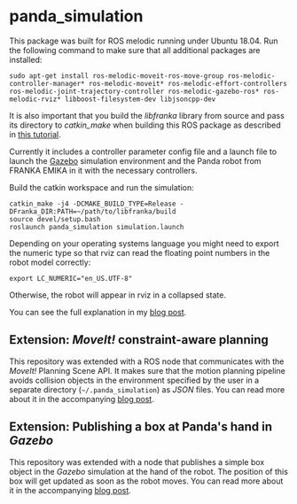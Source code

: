 # panda_simulation

This package was built for ROS melodic running under Ubuntu 18.04. Run the following command to make sure that all additional packages are installed:

```
sudo apt-get install ros-melodic-moveit-ros-move-group ros-melodic-controller-manager* ros-melodic-moveit* ros-melodic-effort-controllers ros-melodic-joint-trajectory-controller ros-melodic-gazebo-ros* ros-melodic-rviz* libboost-filesystem-dev libjsoncpp-dev
```
It is also important that you build the *libfranka* library from source and pass its directory to *catkin_make*  when building this ROS package as described in [this tutorial](https://frankaemika.github.io/docs/installation.html#building-from-source).

Currently it includes a controller parameter config file and a launch file to launch the [Gazebo](http://gazebosim.org) simulation environment and the Panda robot from FRANKA EMIKA in it with the necessary controllers.

Build the catkin workspace and run the simulation:
```
catkin_make -j4 -DCMAKE_BUILD_TYPE=Release -DFranka_DIR:PATH=~/path/to/libfranka/build
source devel/setup.bash
roslaunch panda_simulation simulation.launch
```

Depending on your operating systems language you might need to export the numeric type so that rviz can read the floating point numbers in the robot model correctly:

```
export LC_NUMERIC="en_US.UTF-8"
```
Otherwise, the robot will appear in rviz in a collapsed state.


You can see the full explanation in my [blog post](https://erdalpekel.de/?p=55).

## Extension: _MoveIt!_ constraint-aware planning

This repository was extended with a ROS node that communicates with the _MoveIt!_ Planning Scene API. It makes sure that the motion planning pipeline avoids collision objects in the environment specified by the user in a separate directory (`~/.panda_simulation`) as _JSON_ files. You can read more about it in the accompanying [blog post](https://erdalpekel.de/?p=123).

## Extension: Publishing a box at Panda's hand in _Gazebo_

This repository was extended with a node that publishes a simple box object in the _Gazebo_ simulation at the hand of the robot. The position of this box will get updated as soon as the robot moves. You can read more about it in the accompanying [blog post](https://erdalpekel.de/?p=178).